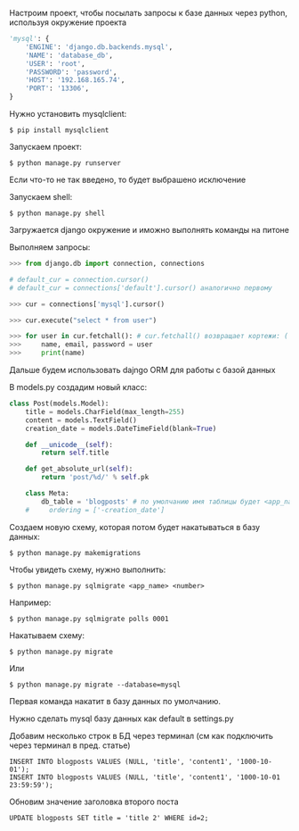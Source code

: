 ﻿Настроим проект, чтобы посылать запросы к базе данных через python, используя окружение проекта
```python
'mysql': {
    'ENGINE': 'django.db.backends.mysql',
    'NAME': 'database_db',
    'USER': 'root',
    'PASSWORD': 'password',
    'HOST': '192.168.165.74',
    'PORT': '13306',
}
```
Нужно установить mysqlclient:
```
$ pip install mysqlclient
```
Запускаем проект:
```
$ python manage.py runserver
```
Если что-то не так введено, то будет выбрашено исключение

Запускаем shell:
```
$ python manage.py shell
```
Загружается django окружение и иможно выполнять команды на питоне

Выполняем запросы:
```python
>>> from django.db import connection, connections

# default_cur = connection.cursor()
# default_cur = connections['default'].cursor() аналогично первому

>>> cur = connections['mysql'].cursor()

>>> cur.execute("select * from user")

>>> for user in cur.fetchall(): # cur.fetchall() возвращает кортежи: ('alex', 'alex@gmail.com', None)
>>>     name, email, password = user
>>>     print(name)
```

Дальше будем использовать dajngo ORM для работы с базой данных

В models.py создадим новый класс:
```python
class Post(models.Model):
    title = models.CharField(max_length=255)
    content = models.TextField()
    creation_date = models.DateTimeField(blank=True)

    def __unicode__(self):
        return self.title

    def get_absolute_url(self):
        return 'post/%d/' % self.pk

    class Meta:
        db_table = 'blogposts' # по умолчанию имя таблицы будет <app_name>_<class_name>
    #     ordering = ['-creation_date']
```
Создаем новую схему, которая потом будет накатываться в базу данных:
```    
$ python manage.py makemigrations
```
Чтобы увидеть схему, нужно выполнить:
```    
$ python manage.py sqlmigrate <app_name> <number>
```
Например:
```
$ python manage.py sqlmigrate polls 0001
```

Накатываем схему:
```
$ python manage.py migrate
```
Или
```
$ python manage.py migrate --database=mysql
```
Первая команда накатит в базу данных по умолчанию.

Нужно сделать mysql базу данных как default в settings.py 

Добавим несколько строк в БД через терминал (см как подключить через терминал в пред. статье)
```mysql
INSERT INTO blogposts VALUES (NULL, 'title', 'content1', '1000-10-01');
INSERT INTO blogposts VALUES (NULL, 'title', 'content1', '1000-10-01 23:59:59');
```

Обновим значение заголовка второго поста 
```mysql
UPDATE blogposts SET title = 'title 2' WHERE id=2;
```

